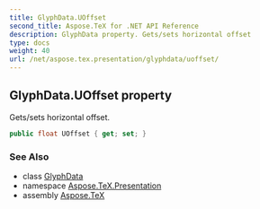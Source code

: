 ```yaml
---
title: GlyphData.UOffset
second_title: Aspose.TeX for .NET API Reference
description: GlyphData property. Gets/sets horizontal offset
type: docs
weight: 40
url: /net/aspose.tex.presentation/glyphdata/uoffset/
---
```

## GlyphData.UOffset property

Gets/sets horizontal offset.

```csharp
public float UOffset { get; set; }
```

### See Also

* class [GlyphData](../)
* namespace [Aspose.TeX.Presentation](../../glyphdata/)
* assembly [Aspose.TeX](../../../)


